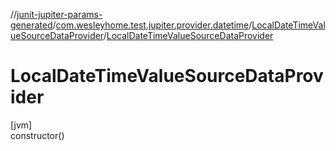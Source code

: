 //[junit-jupiter-params-generated](../../../index.md)/[com.wesleyhome.test.jupiter.provider.datetime](../index.md)/[LocalDateTimeValueSourceDataProvider](index.md)/[LocalDateTimeValueSourceDataProvider](-local-date-time-value-source-data-provider.md)

# LocalDateTimeValueSourceDataProvider

[jvm]\
constructor()
